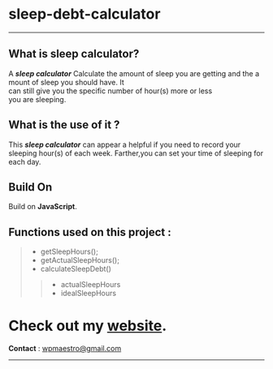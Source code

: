 # sleep-debt-calculator 
---

## What is sleep calculator?
A ***sleep calculator*** Calculate the amount of sleep you are getting and the amount of sleep you should have. It can still give you the specific number of hour(s) more or less you are sleeping.

## What is the use of it ?
This ***sleep calculator***  can appear a helpful if you need to record your sleeping hour(s) of each week. Farther,you can set your time of sleeping for each day.


## Build On

Build on **JavaScript**.

## Functions used on this project :
> - getSleepHours();  
> - getActualSleepHours();  
> - calculateSleepDebt()  
>>- actualSleepHours  
>>- idealSleepHours

# Check out my [website](https://www.wpmaestro.net 'wpmaestro').  
**Contact** : <wpmaestro@gmail.com>

---

